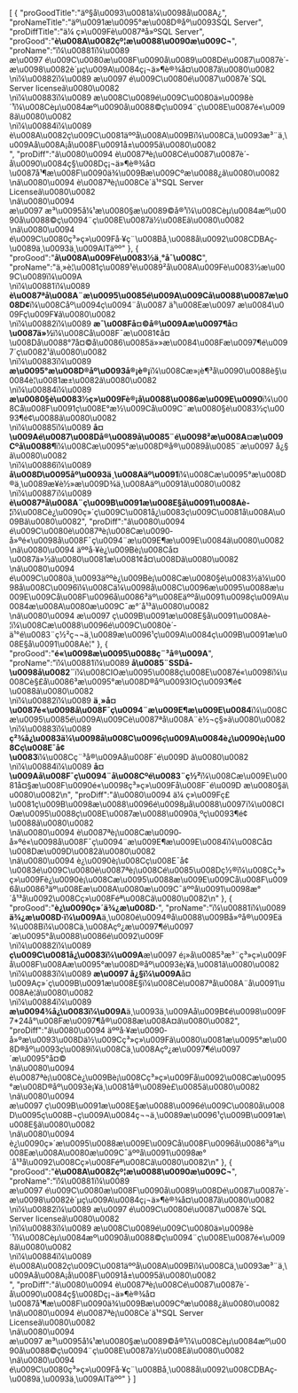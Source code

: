 [
	{
		"proGoodTitle":"äº§å\u0093\u0081ä¼\u0098å\u008A¿",
		"proNameTitle":"äº\u0091æ\u0095°æ\u008D®åº\u0093SQL Server",
		"proDiffTitle":"ä¼ ç»\u009Fè\u0087ªå»ºSQL Server",
		"proGood":"<b>è\u008A\u0082çº¦æ\u0088\u0090æ\u009C¬</b>",
		"proName":"ï¼\u00881ï¼\u0089  æ\u0097 é\u009C\u0080æ\u008F\u0090å\u0089\u008Dé\u0087\u0087è´­æ\u0098\u0082è´µç\u009A\u0084ç¡¬ä»¶è®¾å¤\u0087ã\u0080\u0082<br>\nï¼\u00882ï¼\u0089  æ\u0097 é\u009C\u0080é\u0087\u0087è´­SQL Server licenseã\u0080\u0082<br>\nï¼\u00883ï¼\u0089  æ\u008C\u0089é\u009C\u0080ä»\u0098è´¹ï¼\u008Cèµ\u0084æº\u0090å\u0088©ç\u0094¨ç\u008E\u0087é«\u0098ã\u0080\u0082<br>\nï¼\u00884ï¼\u0089  è\u008A\u0082ç\u009C\u0081äººå\u008A\u009Bï¼\u008Cä¸\u0093æ³¨ä¸\u009Aå\u008A¡å\u008F\u0091å±\u0095ã\u0080\u0082<br>",
		"proDiff":"â\u0080\u0094  è\u0087ªè¡\u008Cé\u0087\u0087è´­å\u0090\u0084ç§\u008Dç¡¬ä»¶è®¾å¤\u0087å¹¶æ\u008F\u0090ä¾\u009Bæ\u009Cºæ\u0088¿ã\u0080\u0082<br>\nâ\u0080\u0094  è\u0087ªè¡\u008Cè´­ä¹°SQL Server Licenseã\u0080\u0082<br>\nâ\u0080\u0094  æ\u0097 æ³\u0095å¼¹æ\u0080§æ\u0089©å®¹ï¼\u008Cèµ\u0084æº\u0090å\u0088©ç\u0094¨ç\u008E\u0087ä½\u008Eã\u0080\u0082<br>\nâ\u0080\u0094  é\u009C\u0080ç³»ç»\u009Få·¥ç¨\u008Bå¸\u0088å\u0092\u008CDBAç­\u0089ä¸\u0093ä¸\u009AITäºº"
	},
	{
		"proGood":"<b>å\u008A\u009Fè\u0083½ä¸°å¯\u008C</b>",
		"proName":"ä¸»è¦\u0081ç\u0089¹è\u0089²å\u008A\u009Fè\u0083½æ\u009C\u0089ï¼\u009A<br> \nï¼\u00881ï¼\u0089  <b>è\u0087ªå\u008A¨æ\u0095\u0085é\u009A\u009Cå\u0088\u0087æ\u008D¢</b>ï¼\u008Cåº\u0094ç\u0094¨å\u0087 ä¹\u008Eæ\u0097 æ\u0084\u009Fç\u009F¥ã\u0080\u0082<br> \nï¼\u00882ï¼\u0089  <b>æ¯\u008Få¤©å®\u009Aæ\u0097¶å¤\u0087ä»½</b>ï¼\u008Cå\u008F¯æ\u0081¢å¤\u008Då\u0088°7å¤©å\u0086\u0085ä»»æ\u0084\u008Fæ\u0097¶é\u0097´ç\u0082¹ã\u0080\u0082<br> \nï¼\u00883ï¼\u0089  <b>æ\u0095°æ\u008D®åº\u0093å®¡è®¡</b>ï¼\u008Cæ»¡è¶³å\u0090\u0088è§\u0084è¦\u0081æ±\u0082ã\u0080\u0082<br> \nï¼\u00884ï¼\u0089  <b>æ\u0080§è\u0083½ç»\u009Fè®¡å\u0088\u0086æ\u009E\u0090</b>ï¼\u008Cå\u008F\u0091ç\u008E°æ½\u009Cå\u009C¨æ\u0080§è\u0083½ç\u0093¶é¢\u0088ã\u0080\u0082<br> \nï¼\u00885ï¼\u0089  <b>å¤\u009Aé\u0087\u008Då®\u0089å\u0085¨é\u0098²æ\u008A¤æ\u009Cºå\u0088¶</b>ï¼\u008Cæ\u0095°æ\u008D®å®\u0089å\u0085¨æ\u0097 å¿§ã\u0080\u0082<br> \nï¼\u00886ï¼\u0089  <b>å\u008D\u0095åº\u0093ä¸\u008Aäº\u0091</b>ï¼\u008Cæ\u0095°æ\u008D®ä¸\u0089æ­¥è½»æ\u009D¾ä¸\u008Aäº\u0091ã\u0080\u0082<br> \nï¼\u00887ï¼\u0089  <b>è\u0087ªå\u008A¨ç\u009B\u0091æ\u008E§å\u0091\u008Aè­¦</b>ï¼\u008Cè¿\u0090ç»´ç\u009C\u0081å¿\u0083ç\u009C\u0081å\u008A\u009Bã\u0080\u0082",
		"proDiff":"â\u0080\u0094  é\u009C\u0080è\u0087ªè¡\u008Cæ\u0090­å»ºé«\u0098å\u008F¯ç\u0094¨æ\u009E¶æ\u009E\u0084ã\u0080\u0082<br> \nâ\u0080\u0094  äººå·¥è¿\u009Bè¡\u008Cå¤\u0087ä»½ã\u0080\u0081æ\u0081¢å¤\u008Dã\u0080\u0082<br> \nâ\u0080\u0094  é\u009C\u0080ä¸\u0093äººè¿\u009Bè¡\u008Cæ\u0080§è\u0083½ä¼\u0098å\u008C\u0096ï¼\u008Cä¼\u0098å\u008C\u0096æ\u0095\u0088æ\u009E\u009Cå\u008F\u0096å\u0086³äº\u008Eäººå\u0091\u0098ç\u009A\u0084æ\u008A\u0080æ\u009C¯æ°´å¹³ã\u0080\u0082<br> \nâ\u0080\u0094  æ\u0097 ç\u009B\u0091æ\u008E§å\u0091\u008Aè­¦ï¼\u008Cæ\u0088\u0096é\u009C\u0080è´­ä¹°é\u0083¨ç½²ç¬¬ä¸\u0089æ\u0096¹ç\u009A\u0084ç\u009B\u0091æ\u008E§å\u0091\u008Aè­¦"
	},
	{
		"proGood":"<b>é«\u0098æ\u0095\u0088ç¨³å®\u009A</b>",
		"proName":"ï¼\u00881ï¼\u0089  <b>å\u0085¨SSDå­\u0098å\u0082¨</b>ï¼\u008CIOæ\u0095\u0088ç\u008E\u0087é«\u0098ï¼\u008Cè§£å\u0086³æ\u0095°æ\u008D®åº\u0093IOç\u0093¶é¢\u0088ã\u0080\u0082<br>\nï¼\u00882ï¼\u0089  <b>ä¸»å¤\u0087é«\u0098å\u008F¯ç\u0094¨æ\u009E¶æ\u009E\u0084</b>ï¼\u008Cæ\u0095\u0085é\u009A\u009Cè\u0087ªå\u008A¨è½¬ç§»ã\u0080\u0082<br>\nï¼\u00883ï¼\u0089  <b>ç²¾å¿\u0083ä¼\u0098å\u008C\u0096ç\u009A\u0084è¿\u0090è¡\u008Cç\u008E¯å¢\u0083</b>ï¼\u008Cç¨³å®\u009Aå\u008F¯é\u009D ã\u0080\u0082<br>\nï¼\u00884ï¼\u0089  <b>å¤\u009Aå\u008F¯ç\u0094¨å\u008Cºé\u0083¨ç½²</b>ï¼\u008Cæ\u009E\u0081å¤§æ\u008F\u0090é«\u0098ç³»ç»\u009Få\u008F¯é\u009D æ\u0080§ã\u0080\u0082\n",
		"proDiff":"â\u0080\u0094  ä¼ ç»\u009Fç£\u0081ç\u009B\u0098æ\u0088\u0096é\u0098µå\u0088\u0097ï¼\u008CIOæ\u0095\u0088ç\u008E\u0087æ\u0088\u0090ä¸ºç\u0093¶é¢\u0088ã\u0080\u0082<br>\nâ\u0080\u0094  è\u0087ªè¡\u008Cæ\u0090­å»ºé«\u0098å\u008F¯ç\u0094¨æ\u009E¶æ\u009E\u0084ï¼\u008Cå¤\u008Dæ\u009D\u0082ã\u0080\u0082<br>\nâ\u0080\u0094  è¿\u0090è¡\u008Cç\u008E¯å¢\u0083é\u009C\u0080è\u0087ªè¡\u008Cé\u0085\u008Dç½®ï¼\u008Cç³»ç»\u009Fè¿\u0090è¡\u008Cæ\u0095\u0088æ\u009E\u009Cå\u008F\u0096å\u0086³äº\u008Eæ\u008A\u0080æ\u009C¯äººå\u0091\u0098æ°´å¹³å\u0092\u008Cç»\u008Féª\u008Cã\u0080\u0082\n"
	},
	{
		"proGood":"<b>è¿\u0090ç»´ä¾¿æ\u008D·</b>",
		"proName":"ï¼\u00881ï¼\u0089  <b>ä¾¿æ\u008D·ï¼\u009A</b>ä¸\u0080é\u0094®å\u0088\u009Bå»ºå®\u009Eä¾\u008Bï¼\u008Cä¸\u008Açº¿æ\u0097¶é\u0097´æ\u0095°å\u0088\u0086é\u0092\u009F<br>\nï¼\u00882ï¼\u0089  <b>ç\u009C\u0081å¿\u0083ï¼\u009A</b>æ\u0097 é¡»å\u0085³æ³¨ç³»ç»\u009Få\u008F\u008Aæ\u0095°æ\u008D®åº\u0093è¡¥ä¸\u0081ã\u0080\u0082<br>\nï¼\u00883ï¼\u0089  <b>æ\u0097 å¿§ï¼\u009A</b>å¤\u009Aç»´ç\u009B\u0091æ\u008E§ï¼\u008Cè\u0087ªå\u008A¨å\u0091\u008Aè­¦ã\u0080\u0082<br>\nï¼\u00884ï¼\u0089  <b>æ\u0094¾å¿\u0083ï¼\u009A</b>ä¸\u0093ä¸\u009Aå\u009B¢é\u0098\u009F7*24å°\u008Fæ\u0097¶å®\u0088æ\u008A¤ã\u0080\u0082",
		"proDiff":"â\u0080\u0094  äººå·¥æ\u0090­å»ºæ\u0093\u008Dä½\u009Cç³»ç»\u009Fã\u0080\u0081æ\u0095°æ\u008D®åº\u0093ç­\u0089ï¼\u008Cä¸\u008Açº¿æ\u0097¶é\u0097´æ\u0095°å¤©<br>\nâ\u0080\u0094  è\u0087ªè¡\u008Cè¿\u009Bè¡\u008Cç³»ç»\u009Få\u0092\u008Cæ\u0095°æ\u008D®åº\u0093è¡¥ä¸\u0081å®\u0089è£\u0085ã\u0080\u0082<br>\nâ\u0080\u0094  æ\u0097 ç\u009B\u0091æ\u008E§æ\u0088\u0096é\u009C\u0080å\u008D\u0095ç\u008B¬ç\u009A\u0084ç¬¬ä¸\u0089æ\u0096¹ç\u009B\u0091æ\u008E§ã\u0080\u0082<br>\nâ\u0080\u0094  è¿\u0090ç»´æ\u0095\u0088æ\u009E\u009Cå\u008F\u0096å\u0086³äº\u008Eæ\u008A\u0080æ\u009C¯äººå\u0091\u0098æ°´å¹³å\u0092\u008Cç»\u008Féª\u008Cã\u0080\u0082\n"
	},
	{
		"proGood":"<b>è\u008A\u0082çº¦æ\u0088\u0090æ\u009C¬</b>",
		"proName":"ï¼\u00881ï¼\u0089  æ\u0097 é\u009C\u0080æ\u008F\u0090å\u0089\u008Dé\u0087\u0087è´­æ\u0098\u0082è´µç\u009A\u0084ç¡¬ä»¶è®¾å¤\u0087ã\u0080\u0082<br>\nï¼\u00882ï¼\u0089  æ\u0097 é\u009C\u0080é\u0087\u0087è´­SQL Server licenseã\u0080\u0082<br>\nï¼\u00883ï¼\u0089  æ\u008C\u0089é\u009C\u0080ä»\u0098è´¹ï¼\u008Cèµ\u0084æº\u0090å\u0088©ç\u0094¨ç\u008E\u0087é«\u0098ã\u0080\u0082<br>\nï¼\u00884ï¼\u0089  è\u008A\u0082ç\u009C\u0081äººå\u008A\u009Bï¼\u008Cä¸\u0093æ³¨ä¸\u009Aå\u008A¡å\u008F\u0091å±\u0095ã\u0080\u0082<br>",
		"proDiff":"â\u0080\u0094  è\u0087ªè¡\u008Cé\u0087\u0087è´­å\u0090\u0084ç§\u008Dç¡¬ä»¶è®¾å¤\u0087å¹¶æ\u008F\u0090ä¾\u009Bæ\u009Cºæ\u0088¿ã\u0080\u0082<br>\nâ\u0080\u0094  è\u0087ªè¡\u008Cè´­ä¹°SQL Server Licenseã\u0080\u0082<br>\nâ\u0080\u0094  æ\u0097 æ³\u0095å¼¹æ\u0080§æ\u0089©å®¹ï¼\u008Cèµ\u0084æº\u0090å\u0088©ç\u0094¨ç\u008E\u0087ä½\u008Eã\u0080\u0082<br>\nâ\u0080\u0094  é\u009C\u0080ç³»ç»\u009Få·¥ç¨\u008Bå¸\u0088å\u0092\u008CDBAç­\u0089ä¸\u0093ä¸\u009AITäºº"
	}
]